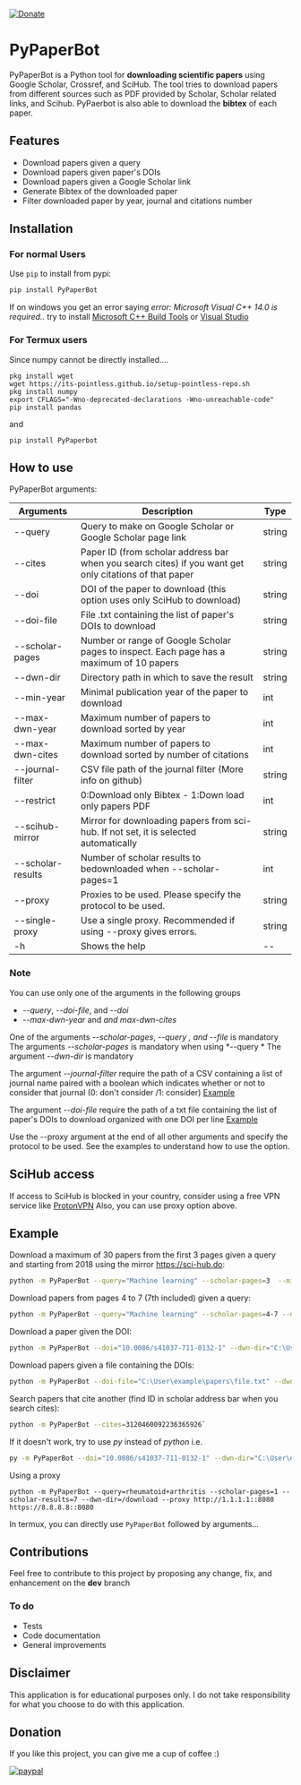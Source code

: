 [![Donate](https://img.shields.io/badge/Donate-PayPal-green.svg)](https://www.paypal.me/ferru97)

# PyPaperBot

PyPaperBot is a Python tool for **downloading scientific papers** using Google Scholar, Crossref, and SciHub.
The tool tries to download papers from different sources such as PDF provided by Scholar, Scholar related links, and Scihub.
PyPaerbot is also able to download the **bibtex** of each paper.

## Features

- Download papers given a query
- Download papers given paper's DOIs
- Download papers given a Google Scholar link
- Generate Bibtex of the downloaded paper
- Filter downloaded paper by year, journal and citations number

## Installation

### For normal Users

Use `pip` to install from pypi:

```bash
pip install PyPaperBot
```

If on windows you get an error saying *error: Microsoft Visual C++ 14.0 is required..* try to install [Microsoft C++ Build Tools](https://visualstudio.microsoft.com/it/visual-cpp-build-tools/) or [Visual Studio](https://visualstudio.microsoft.com/it/downloads/)

### For Termux users

Since numpy cannot be directly installed....

```
pkg install wget
wget https://its-pointless.github.io/setup-pointless-repo.sh
pkg install numpy
export CFLAGS="-Wno-deprecated-declarations -Wno-unreachable-code"
pip install pandas
```

and

```
pip install PyPaperbot
```

## How to use

PyPaperBot arguments:

| Arguments          | Description                                                                              | Type   |
| ------------------ | ---------------------------------------------------------------------------------------- | ------ |
| \-\-query          | Query to make on Google Scholar or Google Scholar page link                              | string |
| \-\-cites          | Paper ID (from scholar address bar when you search cites) if you want get only citations of that paper | string |
| \-\-doi            | DOI of the paper to download (this option uses only SciHub to download)                  | string |
| \-\-doi-file       | File .txt containing the list of paper's DOIs to download                                | string |
| \-\-scholar-pages  | Number or range of Google Scholar pages to inspect. Each page has a maximum of 10 papers | string |
| \-\-dwn-dir        | Directory path in which to save the result                                               | string |
| \-\-min-year       | Minimal publication year of the paper to download                                        | int    |
| \-\-max-dwn-year   | Maximum number of papers to download sorted by year                                      | int    |
| \-\-max-dwn-cites  | Maximum number of papers to download sorted by number of citations                       | int    |
| \-\-journal-filter | CSV file path of the journal filter (More info on github)                                | string |
| \-\-restrict       | 0:Download only Bibtex - 1:Down load only papers PDF                                     | int    |
| \-\-scihub-mirror  | Mirror for downloading papers from sci-hub. If not set, it is selected automatically     | string |
| \-\-scholar-results| Number of scholar results to bedownloaded when \-\-scholar-pages=1                       | int    |
| \-\-proxy          | Proxies to be used. Please specify the protocol to be used.                              | string |
| \-\-single-proxy   | Use a single proxy. Recommended if using --proxy gives errors.                           | string |
| \-h                | Shows the help                                                                           | --     |

### Note

You can use only one of the arguments in the following groups

- *\-\-query*, *\-\-doi-file*, and *\-\-doi* 
- *\-\-max-dwn-year* and *and max-dwn-cites*

One of the arguments *\-\-scholar-pages*, *\-\-query *, and* \-\-file* is mandatory
The arguments *\-\-scholar-pages* is mandatory when using *\-\-query *
The argument *\-\-dwn-dir* is mandatory

The argument *\-\-journal-filter*  require the path of a CSV containing a list of journal name paired with a boolean which indicates whether or not to consider that journal (0: don't consider /1: consider) [Example](https://github.com/ferru97/PyPaperBot/blob/master/file_examples/jurnals.csv)

The argument *\-\-doi-file*  require the path of a txt file containing the list of paper's DOIs to download organized with one DOI per line [Example](https://github.com/ferru97/PyPaperBot/blob/master/file_examples/papers.txt)

Use the --proxy argument at the end of all other arguments and specify the protocol to be used. See the examples to understand how to use the option.

## SciHub access

If access to SciHub is blocked in your country, consider using a free VPN service like [ProtonVPN](https://protonvpn.com/) 
Also, you can use proxy option above.

## Example

Download a maximum of 30 papers from the first 3 pages given a query and starting from 2018 using the mirror https://sci-hub.do:

```bash
python -m PyPaperBot --query="Machine learning" --scholar-pages=3  --min-year=2018 --dwn-dir="C:\User\example\papers" --scihub-mirror="https://sci-hub.do"
```

Download papers from pages 4 to 7 (7th included) given a query:

```bash
python -m PyPaperBot --query="Machine learning" --scholar-pages=4-7 --dwn-dir="C:\User\example\papers"
```

Download a paper given the DOI:

```bash
python -m PyPaperBot --doi="10.0086/s41037-711-0132-1" --dwn-dir="C:\User\example\papers"`
```

Download papers given a file containing the DOIs:

```bash
python -m PyPaperBot --doi-file="C:\User\example\papers\file.txt" --dwn-dir="C:\User\example\papers"`
```

Search papers that cite another (find ID in scholar address bar when you search cites):

```bash
python -m PyPaperBot --cites=3120460092236365926`
```

If it doesn't work, try to use *py* instead of *python* i.e.

```bash
py -m PyPaperBot --doi="10.0086/s41037-711-0132-1" --dwn-dir="C:\User\example\papers"`
```

Using a proxy

```
python -m PyPaperBot --query=rheumatoid+arthritis --scholar-pages=1 --scholar-results=7 --dwn-dir=/download --proxy http://1.1.1.1::8080 https://8.8.8.8::8080
```

In termux, you can directly use ```PyPaperBot``` followed by arguments...

## Contributions

Feel free to contribute to this project by proposing any change, fix, and enhancement on the **dev** branch

### To do

- Tests
- Code documentation
- General improvements

## Disclaimer

This application is for educational purposes only. I do not take responsibility for what you choose to do with this application.

## Donation

If you like this project, you can give me a cup of coffee :) 

[![paypal](https://www.paypalobjects.com/en_US/i/btn/btn_donateCC_LG.gif)](https://www.paypal.me/ferru97)
